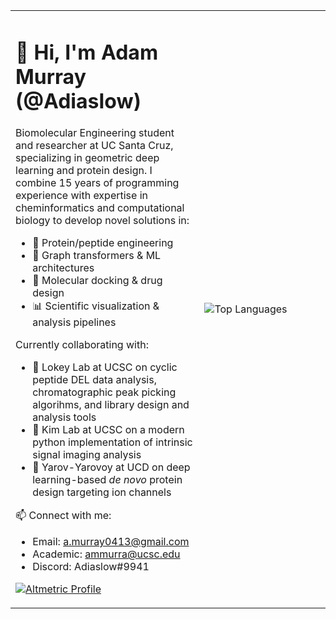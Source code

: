 <table>
<tr>
<td width="60%">

# 👋 Hi, I'm Adam Murray (@Adiaslow)

Biomolecular Engineering student and researcher at UC Santa Cruz, specializing in geometric deep learning and protein design. I combine 15 years of programming experience with expertise in cheminformatics and computational biology to develop novel solutions in:
- 🧬 Protein/peptide engineering
- 🤖 Graph transformers & ML architectures
- 🧪 Molecular docking & drug design
- 📊 Scientific visualization & analysis pipelines

Currently collaborating with:
- 🔬 Lokey Lab at UCSC on cyclic peptide DEL data analysis, chromatographic peak picking algorihms, and library design and analysis tools
- 🧠 Kim Lab at UCSC on a modern python implementation of intrinsic signal imaging analysis
- 🧫 Yarov-Yarovoy at UCD on deep learning-based *de novo* protein design targeting ion channels

📫 Connect with me:
- Email: a.murray0413@gmail.com
- Academic: ammurra@ucsc.edu
- Discord: Adiaslow#9941



[![Altmetric Profile](https://badges.altmetric.com/?orcid=0009-0006-1673-9485)](https://www.altmetric.com/details/orcid/0009-0006-1673-9485)

</td>
<td width="40%">

![Top Languages](https://github-readme-stats.vercel.app/api/top-langs/?username=Adiaslow&card_width=400&langs_count=17&theme=dracula) 
<!-- (&exclude_repo=Cloth-of-Gold-Unity2D) -->

</td>
</tr>
</table>
